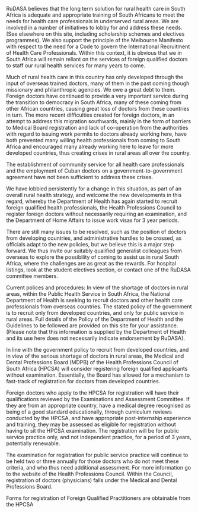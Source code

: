 RuDASA believes that the long term solution for rural health care in South Africa is adequate and appropriate training of South Africans to meet the needs for health care professionals in underserved rural areas. We are involved in a number of initiatives to lobby for and address these needs. (See elsewhere on this site, including scholarship schemes and electives programmes). We also support the principle of the Melbourne Manifesto with respect to the need for a Code to govern the International Recruitment of Health Care Professionals. Within this context, it is obvious that we in South Africa will remain reliant on the services of foreign qualified doctors to staff our rural health services for many years to come.

Much of rural health care in this country has only developed through the input of overseas trained doctors, many of them in the past coming though missionary and philanthropic agencies. We owe a great debt to them. Foreign doctors have continued to provide a very important service during the transition to democracy in South Africa, many of these coming from other African countries, causing great loss of doctors from these countries in turn. The more recent difficulties created for foreign doctors, in an attempt to address this migration southwards, mainly in the form of barriers to Medical Board registration and lack of co-operation from the authorities with regard to issuing work permits to doctors already working here, have both prevented many willing health professionals from coming to South Africa and encouraged many already working here to leave for more developed countries, thus creating crises in rural areas all over the country.

The establishment of community service for all health care professionals and the employment of Cuban doctors on a government-to-government agreement have not been sufficient to address these crises.

We have lobbied persistently for a change in this situation, as part of an overall rural health strategy, and welcome the new developments in this regard, whereby the Department of Health has again started to recruit foreign qualified health professionals, the Health Professions Council to register foreign doctors without necessarily requiring an examination, and the Department of Home Affairs to issue work visas for 3 year periods.

There are still many issues to be resolved, such as the position of doctors from developing countries, and administrative hurdles to be crossed, as officials adapt to the new policies, but we believe this is a major step forward. We thus invite our suitably qualified generalist colleagues from overseas to explore the possibility of coming to assist us in rural South Africa, where the challenges are as great as the rewards. For hospital listings, look at the student electives section, or contact one of the RuDASA committee members.

Current polices and procedures: In view of the shortage of doctors in rural areas, within the Public Health Service in South Africa, the National Department of Health is seeking to recruit doctors and other health care professionals from overseas countries. The stated policy of the government is to recruit only from developed countries, and only for public service in rural areas. Full details of the Policy of the Department of Health and the Guidelines to be followed are provided on this site for your assistance. (Please note that this information is supplied by the Department of Health and its use here does not necessarily indicate endorsement by RuDASA).

In line with the government policy to recruit from developed countries, and in view of the serious shortage of doctors in rural areas, the Medical and Dental Professions Board (MDPB) of the Health Professions Council of South Africa (HPCSA) will consider registering foreign qualified applicants without examination. Essentially, the Board has allowed for a mechanism to fast-track of registration for doctors from developed countries.

Foreign doctors who apply to the HPCSA for registration will have their qualifications reviewed by the Examinations and Assessment Committee. If they are from an appropriate country, have a medical degree recognised as being of a good standard educationally, through curriculum reviews conducted by the HPCSA, and have appropriate post-internship experience and training, they may be assessed as eligible for registration without having to sit the HPCSA examination. The registration will be for public service practice only, and not independent practice, for a period of 3 years, potentially renewable.

The examination for registration for public service practice will continue to be held two or three annually for those doctors who do not meet these criteria, and who thus need additional assessment. For more information go to the website of the Health Professions Council. Within the Council, registration of doctors (physicians) falls under the Medical and Dental Professions Board.

Forms for registration of Foreign Qualified Practitioners are obtainable from the HPCSA